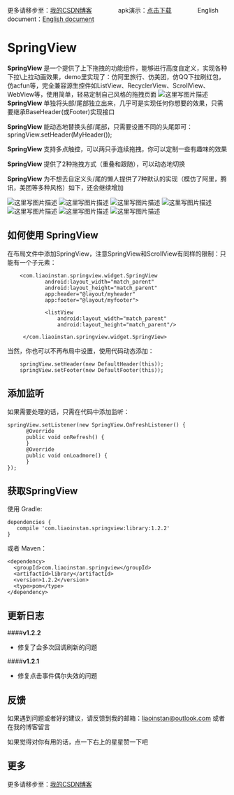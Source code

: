 更多请移步至：[我的CSDN博客](http://blog.csdn.net/liaoinstan/article/details/51023907)  　　　　apk演示：[点击下载](https://github.com/liaoinstan/SpringView/blob/master/apk/demo-debug.apk?raw=true)  　　　　English document：[English document](https://github.com/liaoinstan/SpringView/blob/master/README.md)

SpringView
=====
**SpringView** 是一个提供了上下拖拽的功能组件，能够进行高度自定义，实现各种下拉\上拉动画效果，demo里实现了：仿阿里旅行、仿美团，仿QQ下拉刷红包，仿acfun等，完全兼容源生控件如ListView、RecyclerView、ScrollView、WebView等，使用简单，轻易定制自己风格的拖拽页面
![这里写图片描述](https://github.com/liaoinstan/SpringView/blob/master/screenshot/springview.png)
**SpringView** 单独将头部/尾部独立出来，几乎可是实现任何你想要的效果，只需要继承BaseHeader(或Footer)实现接口

**SpringView** 能动态地替换头部/尾部，只需要设置不同的头尾即可：springView.setHeader(MyHeader());

**SpringView** 支持多点触控，可以两只手连续拖拽，你可以定制一些有趣味的效果

**SpringView** 提供了2种拖拽方式（重叠和跟随），可以动态地切换

**SpringView** 为不想去自定义头/尾的懒人提供了7种默认的实现（模仿了阿里，腾讯，美团等多种风格）如下，还会继续增加 
　
　

![这里写图片描述](https://github.com/liaoinstan/SpringView/blob/master/screenshot/1459212323072.gif) ![这里写图片描述](https://github.com/liaoinstan/SpringView/blob/master/screenshot/1459212372609.gif)
![这里写图片描述](https://github.com/liaoinstan/SpringView/blob/master/screenshot/1459212462800.gif) ![这里写图片描述](https://github.com/liaoinstan/SpringView/blob/master/screenshot/1459212485237.gif)
![这里写图片描述](https://github.com/liaoinstan/SpringView/blob/master/screenshot/1459212517801.gif) ![这里写图片描述](https://github.com/liaoinstan/SpringView/blob/master/screenshot/1459212658972.gif)
![这里写图片描述](https://github.com/liaoinstan/SpringView/blob/master/screenshot/1459212769245.gif)

**如何使用 SpringView**
--------

在布局文件中添加SpringView，注意SpringView和ScrollView有同样的限制：只能有一个子元素：

```
	<com.liaoinstan.springview.widget.SpringView
            android:layout_width="match_parent"
            android:layout_height="match_parent"
            app:header="@layout/myheader"
            app:footer="@layout/myfooter">

            <listView
                android:layout_width="match_parent"
                android:layout_height="match_parent"/>

     </com.liaoinstan.springview.widget.SpringView>
```
当然，你也可以不再布局中设置，使用代码动态添加：

```
	springView.setHeader(new DefaultHeader(this));
	springView.setFooter(new DefaultFooter(this));
```

**添加监听**
--------
如果需要处理的话，只需在代码中添加监听：

```
springView.setListener(new SpringView.OnFreshListener() {
      @Override
      public void onRefresh() {
      }
      @Override
      public void onLoadmore() {
      }
});
```

**获取SpringView**
--------
使用 Gradle:
```
dependencies {
   compile 'com.liaoinstan.springview:library:1.2.2'
}
```
或者 Maven：
```
<dependency>
  <groupId>com.liaoinstan.springview</groupId>
  <artifactId>library</artifactId>
  <version>1.2.2</version>
  <type>pom</type>
</dependency>
```


**更新日志**
--------

####**v1.2.2**
 - 修复了会多次回调刷新的问题

####**v1.2.1**
 - 修复点击事件偶尔失效的问题


**反馈**
--------
如果遇到问题或者好的建议，请反馈到我的邮箱：liaoinstan@outlook.com
或者在我的博客留言

如果觉得对你有用的话，点一下右上的星星赞一下吧

**更多**
--------
更多请移步至：[我的CSDN博客](http://blog.csdn.net/liaoinstan) 
